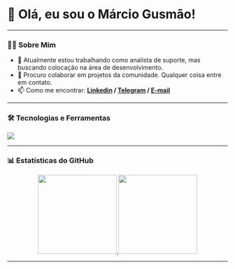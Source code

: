 # 👋 Olá, eu sou o Márcio Gusmão!

---

### 👨‍💻 Sobre Mim

- 🔭 Atualmente estou trabalhando como analista de suporte, mas buscando colocação na área de desenvolvimento.
- 👯 Procuro colaborar em projetos da comunidade. Qualquer coisa entre em contato.
- 📫 Como me encontrar: **<a href="https://www.linkedin.com/in/marciogusmao/" target="_blank">Linkedin</a> / <a href="https://www.t.me/sirmarcius" target="_blank" >Telegram</a> / <a href="mailto:marciogusmao@msn.com" target="_blank">E-mail</a>**

---

### 🛠️ Tecnologias e Ferramentas

<p align="left">
  <a href="https://skillicons.dev">
    <img src="https://skillicons.dev/icons?i=java,spring,kotlin,cs,python,mysql,postgres,git,github,docker,linux,vscode,idea,androidstudio,notion" />
  </a>
</p>
  
---

### 📊 Estatísticas do GitHub

<p align="center">
  <a href="https://github.com/sirmarciusx">
    <img height="180em" src="https://github-readme-stats.vercel.app/api?username=sirmarciusx&show_icons=true&theme=dracula&include_all_commits=true&count_private=true"/>
    <img height="180em" src="https://github-readme-stats.vercel.app/api/top-langs/?username=sirmarciusx&layout=compact&langs_count=7&theme=dracula"/>
  </a>
</p>

---

